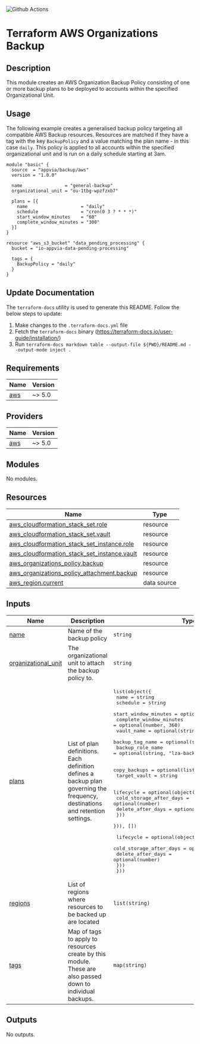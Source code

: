 ![Github Actions](../../actions/workflows/terraform.yml/badge.svg)

# Terraform AWS Organizations Backup

## Description

This module creates an AWS Organization Backup Policy consisting of one or more backup plans to be deployed to
accounts within the specified Organizational Unit.

## Usage

The following example creates a generalised backup policy targeting all compatible AWS Backup resources. Resources are matched
if they have a tag with the key `BackupPolicy` and a value matching the plan name - in this case `daily`. This policy is
applied to all accounts within the specified organizational unit and is run on a daily schedule starting at 3am.

```hcl
module "basic" {
  source  = "appvia/backup/aws"
  version = "1.0.0"

  name                = "general-backup"
  organizational_unit = "ou-1tbg-wpzfzxb7"

  plans = [{
    name                    = "daily"
    schedule                = "cron(0 3 ? * * *)"
    start_window_minutes    = "60"
    complete_window_minutes = "300"
  }]
}

resource "aws_s3_bucket" "data_pending_processing" {
  bucket = "io-appvia-data-pending-processing"

  tags = {
    BackupPolicy = "daily"
  }
}
```

## Update Documentation

The `terraform-docs` utility is used to generate this README. Follow the below steps to update:

1. Make changes to the `.terraform-docs.yml` file
2. Fetch the `terraform-docs` binary (https://terraform-docs.io/user-guide/installation/)
3. Run `terraform-docs markdown table --output-file ${PWD}/README.md --output-mode inject .`

<!-- BEGIN_TF_DOCS -->
## Requirements

| Name | Version |
|------|---------|
| <a name="requirement_aws"></a> [aws](#requirement\_aws) | ~> 5.0 |

## Providers

| Name | Version |
|------|---------|
| <a name="provider_aws"></a> [aws](#provider\_aws) | ~> 5.0 |

## Modules

No modules.

## Resources

| Name | Type |
|------|------|
| [aws_cloudformation_stack_set.role](https://registry.terraform.io/providers/hashicorp/aws/latest/docs/resources/cloudformation_stack_set) | resource |
| [aws_cloudformation_stack_set.vault](https://registry.terraform.io/providers/hashicorp/aws/latest/docs/resources/cloudformation_stack_set) | resource |
| [aws_cloudformation_stack_set_instance.role](https://registry.terraform.io/providers/hashicorp/aws/latest/docs/resources/cloudformation_stack_set_instance) | resource |
| [aws_cloudformation_stack_set_instance.vault](https://registry.terraform.io/providers/hashicorp/aws/latest/docs/resources/cloudformation_stack_set_instance) | resource |
| [aws_organizations_policy.backup](https://registry.terraform.io/providers/hashicorp/aws/latest/docs/resources/organizations_policy) | resource |
| [aws_organizations_policy_attachment.backup](https://registry.terraform.io/providers/hashicorp/aws/latest/docs/resources/organizations_policy_attachment) | resource |
| [aws_region.current](https://registry.terraform.io/providers/hashicorp/aws/latest/docs/data-sources/region) | data source |

## Inputs

| Name | Description | Type | Default | Required |
|------|-------------|------|---------|:--------:|
| <a name="input_name"></a> [name](#input\_name) | Name of the backup policy | `string` | n/a | yes |
| <a name="input_organizational_unit"></a> [organizational\_unit](#input\_organizational\_unit) | The organizational unit to attach the backup policy to. | `string` | n/a | yes |
| <a name="input_plans"></a> [plans](#input\_plans) | List of plan definitions. Each definition defines a backup plan governing the frequency, destinations and retention settings. | <pre>list(object({<br>    name                    = string<br>    schedule                = string<br>    start_window_minutes    = optional(number, 60)<br>    complete_window_minutes = optional(number, 360)<br>    vault_name              = optional(string, "Default")<br>    backup_tag_name         = optional(string, "BackupPolicy")<br>    backup_role_name        = optional(string, "lza-backup-service-linked-role")<br><br>    copy_backups = optional(list(object({<br>      target_vault = string<br><br>      lifecycle = optional(object({<br>        cold_storage_after_days = optional(number)<br>        delete_after_days       = optional(number)<br>      }))<br>    })), [])<br><br>    lifecycle = optional(object({<br>      cold_storage_after_days = optional(number)<br>      delete_after_days       = optional(number)<br>    }))<br>  }))</pre> | n/a | yes |
| <a name="input_regions"></a> [regions](#input\_regions) | List of regions where resources to be backed up are located | `list(string)` | `[]` | no |
| <a name="input_tags"></a> [tags](#input\_tags) | Map of tags to apply to resources create by this module. These are also passed down to individual backups. | `map(string)` | `{}` | no |

## Outputs

No outputs.
<!-- END_TF_DOCS -->
